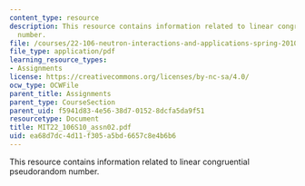 ```yaml
---
content_type: resource
description: This resource contains information related to linear congruential pseudorandom
  number.
file: /courses/22-106-neutron-interactions-and-applications-spring-2010/ea68d7dc4d11f305a5bd6657c8e4b6b6_MIT22_106S10_assn02.pdf
file_type: application/pdf
learning_resource_types:
- Assignments
license: https://creativecommons.org/licenses/by-nc-sa/4.0/
ocw_type: OCWFile
parent_title: Assignments
parent_type: CourseSection
parent_uid: f5941d83-4e56-38d7-0152-8dcfa5da9f51
resourcetype: Document
title: MIT22_106S10_assn02.pdf
uid: ea68d7dc-4d11-f305-a5bd-6657c8e4b6b6
---
```

This resource contains information related to linear congruential pseudorandom number.